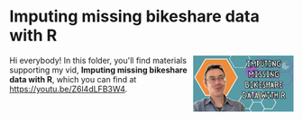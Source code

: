 # Imputing missing bikeshare data with R
[<img src="bikeshare thumb.png" align="right" height="100" />](<https://youtu.be/Z6l4dLFB3W4>)

Hi everybody! In this folder, you'll find materials supporting my vid, **Imputing missing bikeshare data with R**, which you can find at <https://youtu.be/Z6l4dLFB3W4>. 